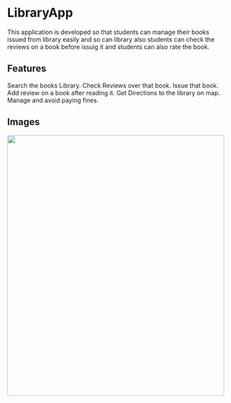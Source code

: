 # LibraryApp

This application is developed so that students can manage their books issued from library easily and so can library also students can check the reviews on a book before issuig it and students can also rate the book.

## Features

Search the books Library.
Check Reviews over that book.
Issue that book.
Add review on a book after reading it.
Get Directions to the library on map.
Manage and avoid paying fines.

## Images

<img src="https://i.ibb.co/SrwV3SN/991870b2-3f1d-40cd-81d6-a611db16320e.jpg" width="500" height="600">
